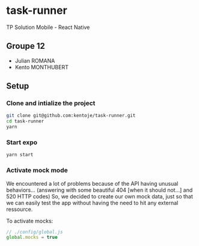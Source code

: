 # task-runner

TP Solution Mobile - React Native

## Groupe 12

- Julian ROMANA
- Kento MONTHUBERT

## Setup

### Clone and intialize the project

```bash
git clone git@github.com:kentoje/task-runner.git
cd task-runner
yarn
```

### Start expo

```bash
yarn start
```

### Activate mock mode

We encountered a lot of problems because of the API having unusual behaviors...
(answering with some beautiful 404 [when it should not...] and 520 HTTP codes)
So, we decided to create our own mock data, just so that we can easily test the app without
having the need to hit any external ressource.

To activate mocks:

```js
// ./config/global.js
global.mocks = true
```

